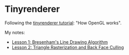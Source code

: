 # Tinyrenderer

Following the [tinyrenderer tutorial](https://github.com/ssloy/tinyrenderer/wiki/Lesson-0:-getting-started): "How OpenGL works".

My notes:

* [Lesson 1: Bresenham's Line Drawing Algorithm](./lesson-1-bresenham-line-drawing-algorithm.md)
* [Lesson 2: Triangle Rasterization and Back Face Culling](./lesson-2-triangle-rasterization.md)

